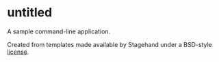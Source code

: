 # untitled

A sample command-line application.

Created from templates made available by Stagehand under a BSD-style
[license](https://github.com/dart-lang/stagehand/blob/master/LICENSE).
